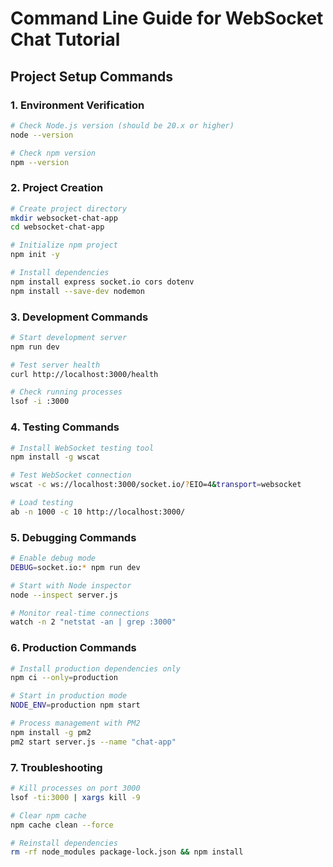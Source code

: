 # Command Line Guide for WebSocket Chat Tutorial

## Project Setup Commands

### 1. Environment Verification
```bash
# Check Node.js version (should be 20.x or higher)
node --version

# Check npm version  
npm --version
```

### 2. Project Creation
```bash
# Create project directory
mkdir websocket-chat-app
cd websocket-chat-app

# Initialize npm project
npm init -y

# Install dependencies
npm install express socket.io cors dotenv
npm install --save-dev nodemon
```

### 3. Development Commands
```bash
# Start development server
npm run dev

# Test server health
curl http://localhost:3000/health

# Check running processes
lsof -i :3000
```

### 4. Testing Commands
```bash
# Install WebSocket testing tool
npm install -g wscat

# Test WebSocket connection
wscat -c ws://localhost:3000/socket.io/?EIO=4&transport=websocket

# Load testing
ab -n 1000 -c 10 http://localhost:3000/
```

### 5. Debugging Commands
```bash
# Enable debug mode
DEBUG=socket.io:* npm run dev

# Start with Node inspector
node --inspect server.js

# Monitor real-time connections
watch -n 2 "netstat -an | grep :3000"
```

### 6. Production Commands
```bash
# Install production dependencies only
npm ci --only=production

# Start in production mode
NODE_ENV=production npm start

# Process management with PM2
npm install -g pm2
pm2 start server.js --name "chat-app"
```

### 7. Troubleshooting
```bash
# Kill processes on port 3000
lsof -ti:3000 | xargs kill -9

# Clear npm cache
npm cache clean --force

# Reinstall dependencies
rm -rf node_modules package-lock.json && npm install
```
